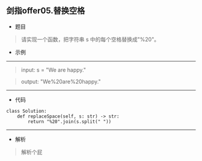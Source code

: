 剑指offer05.替换空格
----------
 - 题目
>请实现一个函数，把字符串 s 中的每个空格替换成"%20"。
 - 示例
 ----------
>input: s = "We are happy."

> output: "We%20are%20happy."
 ----------
 - 代码
 > 
> 
    class Solution:
        def replaceSpace(self, s: str) -> str:
            return "%20".join(s.split(" "))
 ----------
 - 解析
 > 解析个屁